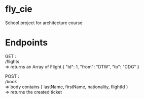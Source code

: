 # fly_cie
School project for architecture course

# Endpoints
GET :  
/flights   
=> returns an Array of Flight
{
    "id": 1,
    "from": "DTW",
    "to": "CDG"
}

POST :  
/book   
=> body contains { lastName, firstName, nationality, flightId }  
=> returns the created ticket